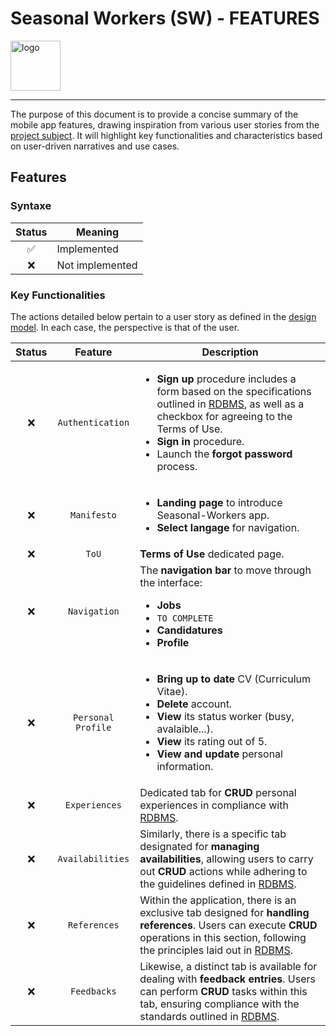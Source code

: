 # Seasonal Workers (SW) - FEATURES

<img alt="logo" src="https://static.vecteezy.com/system/resources/previews/024/088/042/non_2x/gears-cogs-setting-free-png.png" width=80 />

---

The purpose of this document is to provide a concise summary of the mobile app features, drawing inspiration from various user stories from the [project subject](https://docs.google.com/spreadsheets/d/1nbYOPZUtfNresSj7J5-yTLh4wCva0cRsmwuGzleC018/edit#gid=1815549487). It will highlight key functionalities and characteristics based on user-driven narratives and use cases.

## Features

### Syntaxe

| Status | Meaning         |
| :----: | --------------- |
|   ✅   | Implemented     |
|   ❌   | Not implemented |

### Key Functionalities

The actions detailed below pertain to a user story as defined in the [design model](https://www.figma.com/file/CkqaUII8RfNxNRs2pIAQil/Seasonal?type=design&node-id=0%3A1&mode=design&t=dnVQFbKSWEO0DaKg-1). In each case, the perspective is that of the user.

| Status |      Feature       | Description                                                                                                                                                                                                                                               |
| :----: | :----------------: | --------------------------------------------------------------------------------------------------------------------------------------------------------------------------------------------------------------------------------------------------------- |
|   ❌   |  `Authentication`  | <ul><li>**Sign up** procedure includes a form based on the specifications outlined in [RDBMS](RDBMS.md), as well as a checkbox for agreeing to the Terms of Use.</li><li>**Sign in** procedure.</li><li>Launch the **forgot password** process.</li></ul> |
|   ❌   |    `Manifesto`     | <ul><li>**Landing page** to introduce Seasonal-Workers app.</li><li>**Select langage** for navigation.</li></ul>                                                                                                                                          |
|   ❌   |       `ToU`        | **Terms of Use** dedicated page.                                                                                                                                                                                                                          |
|   ❌   |    `Navigation`    | The **navigation bar** to move through the interface: <ul><li>**Jobs**</li><li>`TO COMPLETE`</li><li>**Candidatures**</li><li>**Profile**</li></ul>                                                                                                       |
|   ❌   | `Personal Profile` | <ul><li>**Bring up to date** CV (Curriculum Vitae).</li><li>**Delete** account.</li><li>**View** its status worker (busy, avalaible...).</li><li>**View** its rating out of 5.</li><li>**View and update** personal information.</li></ul>                |
|   ❌   |   `Experiences`    | Dedicated tab for **CRUD** personal experiences in compliance with [RDBMS](RDBMS.md).                                                                                                                                                                     |
|   ❌   |  `Availabilities`  | Similarly, there is a specific tab designated for **managing availabilities**, allowing users to carry out **CRUD** actions while adhering to the guidelines defined in [RDBMS](RDBMS.md).                                                                |
|   ❌   |    `References`    | Within the application, there is an exclusive tab designed for **handling references**. Users can execute **CRUD** operations in this section, following the principles laid out in [RDBMS](RDBMS.md).                                                    |
|   ❌   |    `Feedbacks`     | Likewise, a distinct tab is available for dealing with **feedback entries**. Users can perform **CRUD** tasks within this tab, ensuring compliance with the standards outlined in [RDBMS](RDBMS.md).                                                      |
